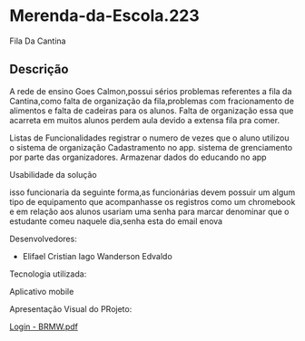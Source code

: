 # Merenda-da-Escola.223
Fila Da Cantina

## Descrição

A rede de ensino Goes Calmon,possui sérios problemas referentes a fila da Cantina,como falta de organização da fila,problemas com fracionamento de alimentos e falta de cadeiras para os alunos. Falta de organização essa que acarreta em muitos alunos perdem aula devido a extensa fila pra comer.

Listas de Funcionalidades
registrar o numero de vezes que o aluno utilizou o sistema de organização 
Cadastramento no app.
sistema de grenciamento por parte das organizadores.
Armazenar dados do educando no app

 
 
 Usabilidade da solução
 
 isso funcionaria da seguinte forma,as funcionárias devem possuir um algum tipo de equipamento que acompanhasse os registros como um chromebook e em relação aos alunos  usariam uma senha para marcar denominar que o estudante comeu naquele dia,senha esta do email enova
 
 Desenvolvedores:
 
 * Elifael
 Cristian
 Iago
 Wanderson
 Edvaldo
 
 Tecnologia utilizada:
 
 Aplicativo mobile
 
 Apresentação Visual do PRojeto:
 
 [Login - BRMW.pdf](https://github.com/Iaguinhogameprei/Merenda-da-Escola.223/files/11353107/Login.-.BRMW.pdf)
